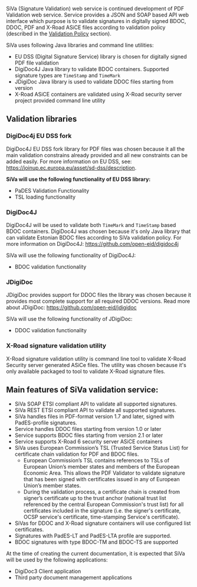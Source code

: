 <!--# SiVa overview-->

SiVa (Signature Validation) web service
is continued development of PDF Validation web service. Service provides
a JSON and SOAP based API web interface which purpose is to validate signatures
in digitally signed BDOC, DDOC, PDF and X-Road ASiCE files according to
validation policy (described in the [Validation Policy](appendix/validation_policy)
section).

SiVa uses following Java libraries and command line utilities:

* EU DSS (Digital Signature Service) library is chosen for digitally signed
  PDF file validation
* DigiDoc4J Java library to validate BDOC containers. Supported signature
  types are `TimeStamp` and `TimeMark`
* JDigiDoc Java library is used to validate DDOC files starting from version
* X-Road ASiCE containers are validated using X-Road security server project
  provided command line utility

## Validation libraries

### DigiDoc4j EU DSS fork

DigiDoc4J EU DSS fork library for PDF files was chosen because it all the main
validation constrains already provided and all new constraints can be added easily.
For more information on EU DSS, see:
<https://joinup.ec.europa.eu/asset/sd-dss/description>.

**SiVa will use the following functionality of EU DSS library:**

* PaDES Validation Functionality
* TSL loading functionality

### DigiDoc4J

DigiDoc4J will be used to validate both `TimeMark` and `TimeStamp` based BDOC containers.
DigiDoc4J was chosen because it's only Java library that can validate Estonian BDOC files
according to SiVa validation policy.
For more information on DigiDoc4J:
<https://github.com/open-eid/digidoc4j>

SiVa will use the following functionality of DigiDoc4J:

* BDOC validation functionality

### JDigiDoc

JDigiDoc provides support for DDOC files the library was chosen because it provides most
complete support for all required DDOC versions.
Read more about JDigiDoc:
<https://github.com/open-eid/jdigidoc>

SiVa will use the following functionality of JDigiDoc:

* DDOC validation functionality

### X-Road signature validation utility

X-Road signature validation utility is command line tool to validate X-Road Security server
generated ASiCe files. The utility was chosen because it's only available packaged to tool
to validate X-Road signature files.

## Main features of SiVa validation service:

- SiVa SOAP ETSI compliant API to validate all supported signatures.
- SiVa REST ETSI compliant API to validate all supported signatures.
- SiVa handles files in PDF-format version 1.7 and later,
  signed with PadES-profile signatures.
- Service handles DDOC files starting from version 1.0 or later
- Service supports BDOC files starting from version 2.1 or later
- Service supports X-Road 6 security server ASiCE containers
- SiVa uses European Commission’s TSL (Trusted Service
  Status List) for certificate chain validation for PDF and BDOC files.
	- European Commission’s TSL contains references to TSLs of
	  European Union’s member states and members of the European
	  Economic Area. This allows the PDF Validator to validate
	  signature that has been signed with certificates issued in any
	  of European Union’s member states.
	- During the validation process, a certificate chain is created
	  from signer’s certificate up to the trust anchor (national trust
	  list referenced by the central European Commission's trust list)
	  for all certificates included in the signature (i.e. the
	  signer's certificate, OCSP service's certificate, time-stamping
	  Service's certificate).
- SiVas for DDOC and X-Road signature containers will use configured
  list certificates.
- Signatures with PadES-LT and PadES-LTA profile are supported.
- BDOC signatures with type BDOC-TM and BDOC-TS are supported

At the time of creating the current documentation, it is expected that
SiVa will be used by the following applications:

- DigiDoc3 Client application
- Third party document management applications
